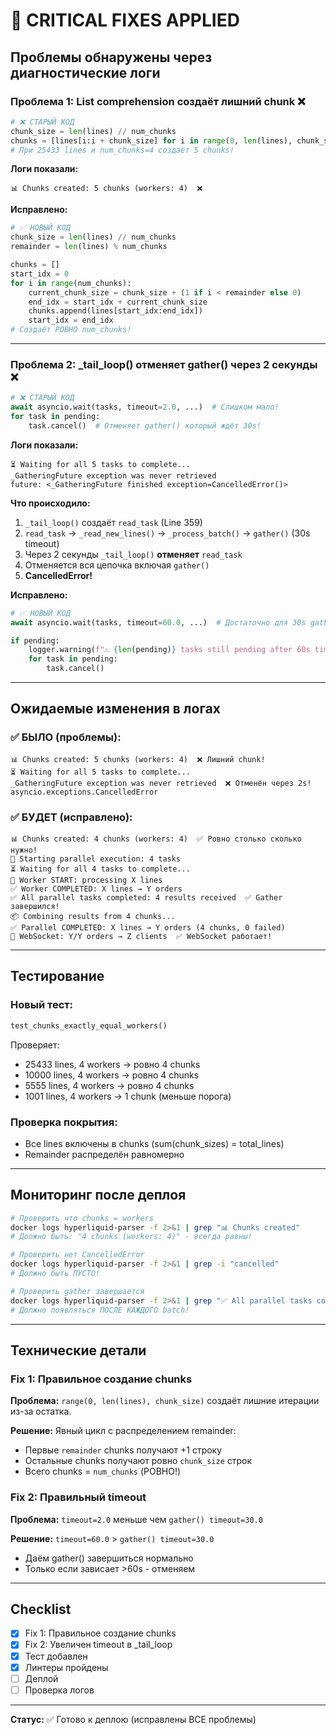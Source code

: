 # 🚨 CRITICAL FIXES APPLIED

## Проблемы обнаружены через диагностические логи

### Проблема 1: List comprehension создаёт лишний chunk ❌
```python
# ❌ СТАРЫЙ КОД
chunk_size = len(lines) // num_chunks
chunks = [lines[i:i + chunk_size] for i in range(0, len(lines), chunk_size)]
# При 25433 lines и num_chunks=4 создаёт 5 chunks!
```

**Логи показали:**
```
📊 Chunks created: 5 chunks (workers: 4)  ❌
```

**Исправлено:**
```python
# ✅ НОВЫЙ КОД
chunk_size = len(lines) // num_chunks
remainder = len(lines) % num_chunks

chunks = []
start_idx = 0
for i in range(num_chunks):
    current_chunk_size = chunk_size + (1 if i < remainder else 0)
    end_idx = start_idx + current_chunk_size
    chunks.append(lines[start_idx:end_idx])
    start_idx = end_idx
# Создаёт РОВНО num_chunks!
```

---

### Проблема 2: _tail_loop() отменяет gather() через 2 секунды ❌

```python
# ❌ СТАРЫЙ КОД
await asyncio.wait(tasks, timeout=2.0, ...)  # Слишком мало!
for task in pending:
    task.cancel()  # Отменяет gather() который ждёт 30s!
```

**Логи показали:**
```
⏳ Waiting for all 5 tasks to complete...
_GatheringFuture exception was never retrieved
future: <_GatheringFuture finished exception=CancelledError()>
```

**Что происходило:**
1. `_tail_loop()` создаёт `read_task` (Line 359)
2. `read_task` → `_read_new_lines()` → `_process_batch()` → `gather()` (30s timeout)
3. Через 2 секунды `_tail_loop()` **отменяет** `read_task`
4. Отменяется вся цепочка включая `gather()`
5. **CancelledError!**

**Исправлено:**
```python
# ✅ НОВЫЙ КОД  
await asyncio.wait(tasks, timeout=60.0, ...)  # Достаточно для 30s gather!

if pending:
    logger.warning(f"⚠️ {len(pending)} tasks still pending after 60s timeout, cancelling")
    for task in pending:
        task.cancel()
```

---

## Ожидаемые изменения в логах

### ✅ БЫЛО (проблемы):
```
📊 Chunks created: 5 chunks (workers: 4)  ❌ Лишний chunk!
⏳ Waiting for all 5 tasks to complete...
_GatheringFuture exception was never retrieved  ❌ Отменён через 2s!
asyncio.exceptions.CancelledError
```

### ✅ БУДЕТ (исправлено):
```
📊 Chunks created: 4 chunks (workers: 4)  ✅ Ровно столько сколько нужно!
🚀 Starting parallel execution: 4 tasks
⏳ Waiting for all 4 tasks to complete...
🔧 Worker START: processing X lines
✅ Worker COMPLETED: X lines → Y orders
✅ All parallel tasks completed: 4 results received  ✅ Gather завершился!
📦 Combining results from 4 chunks...
✅ Parallel COMPLETED: X lines → Y orders (4 chunks, 0 failed)
📡 WebSocket: Y/Y orders → Z clients  ✅ WebSocket работает!
```

---

## Тестирование

### Новый тест:
```python
test_chunks_exactly_equal_workers()
```

Проверяет:
- 25433 lines, 4 workers → ровно 4 chunks
- 10000 lines, 4 workers → ровно 4 chunks  
- 5555 lines, 4 workers → ровно 4 chunks
- 1001 lines, 4 workers → 1 chunk (меньше порога)

### Проверка покрытия:
- Все lines включены в chunks (sum(chunk_sizes) = total_lines)
- Remainder распределён равномерно

---

## Мониторинг после деплоя

```bash
# Проверить что chunks = workers
docker logs hyperliquid-parser -f 2>&1 | grep "📊 Chunks created"
# Должно быть: "4 chunks (workers: 4)" - всегда равны!

# Проверить нет CancelledError
docker logs hyperliquid-parser -f 2>&1 | grep -i "cancelled"
# Должно быть ПУСТО!

# Проверить gather завершается
docker logs hyperliquid-parser -f 2>&1 | grep "✅ All parallel tasks completed"
# Должно появляться ПОСЛЕ КАЖДОГО batch!
```

---

## Технические детали

### Fix 1: Правильное создание chunks

**Проблема:** `range(0, len(lines), chunk_size)` создаёт лишние итерации из-за остатка.

**Решение:** Явный цикл с распределением remainder:
- Первые `remainder` chunks получают +1 строку
- Остальные chunks получают ровно `chunk_size` строк
- Всего chunks = `num_chunks` (РОВНО!)

### Fix 2: Правильный timeout

**Проблема:** `timeout=2.0` меньше чем `gather() timeout=30.0`

**Решение:** `timeout=60.0` > `gather() timeout=30.0`
- Даём gather() завершиться нормально
- Только если зависает >60s - отменяем

---

## Checklist

- [x] Fix 1: Правильное создание chunks
- [x] Fix 2: Увеличен timeout в _tail_loop
- [x] Тест добавлен
- [x] Линтеры пройдены
- [ ] Деплой
- [ ] Проверка логов

---

**Статус:** ✅ Готово к деплою (исправлены ВСЕ проблемы)

